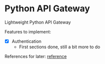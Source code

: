 # Python API Gateway
Lightweight Python API Gateway


Features to implement:

- [x] Authentication
    - First sections done, still a bit more to do

References for later: [reference](https://github.com/MJ-API-Development/api-gateway/blob/master/src/prefetch/dynamic_urls.py)